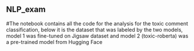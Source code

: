 ## NLP_exam

#The notebook contains all the code for the analysis for the toxic comment classification, below it is the dataset that was labeled by the two models, model 1 was fine-tuned on Jigsaw dataset and model 2 (toxic-roberta) was a pre-trained model from Hugging Face
